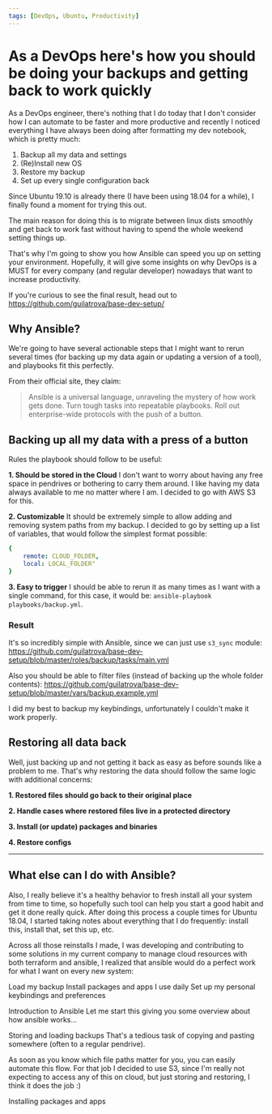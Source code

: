 ```yaml
---
tags: [DevOps, Ubuntu, Productivity]
---
```


# As a DevOps here's how you should be doing your backups and getting back to work quickly

As a DevOps engineer, there's nothing that I do today that I don't consider how I can automate to be faster and more productive and
recently I noticed everything I have always been doing after formatting my dev notebook, which is pretty much:

1. Backup all my data and settings
2. (Re)Install new OS
3. Restore my backup
4. Set up every single configuration back

Since Ubuntu 19.10 is already there (I have been using 18.04 for a while), I finally found a moment for trying this out.

The main reason for doing this is to migrate between linux dists smoothly and get back to work fast without having to spend the whole weekend setting things up.

That's why I'm going to show you how Ansible can speed you up on setting your environment. Hopefully, it will give some insights on why DevOps is a MUST for every company (and regular developer) nowadays that want to increase productivity. 

If you're curious to see the final result, head out to https://github.com/guilatrova/base-dev-setup/

## Why Ansible?

We're going to have several actionable steps that I might want to rerun several times (for backing up my data again or updating a version of a tool), and playbooks fit this perfectly.

From their official site, they claim:
> Ansible is a universal language, unraveling the mystery of how work gets done. Turn tough tasks into repeatable playbooks. Roll out enterprise-wide protocols with the push of a button.


## Backing up all my data with a press of a button

Rules the playbook should follow to be useful:

**1. Should be stored in the Cloud**
I don't want to worry about having any free space in pendrives or bothering to carry them around. I like having my data always available to me no matter where I am. I decided to go with AWS S3 for this.

**2. Customizable**
It should be extremely simple to allow adding and removing system paths from my backup. I decided to go by setting up a list of variables, that would follow the simplest format possible:

```yaml
{
    remote: CLOUD_FOLDER,
    local: LOCAL_FOLDER"
}
```

**3. Easy to trigger**
I should be able to rerun it as many times as I want with a single command, for this case, it would be: `ansible-playbook playbooks/backup.yml`.

### Result

It's so incredibly simple with Ansible, since we can just use `s3_sync` module: https://github.com/guilatrova/base-dev-setup/blob/master/roles/backup/tasks/main.yml

Also you should be able to filter files (instead of backing up the whole folder contents): https://github.com/guilatrova/base-dev-setup/blob/master/vars/backup.example.yml

I did my best to backup my keybindings, unfortunately I couldn't make it work properly.

## Restoring all data back

Well, just backing up and not getting it back as easy as before sounds like a problem to me. That's why restoring the data should follow the same logic with additional concerns:

**1. Restored files should go back to their original place**

**2. Handle cases where restored files live in a protected directory**

**3. Install (or update) packages and binaries**

**4. Restore configs**


---

## What else can I do with Ansible?

Also, I really believe it's a healthy behavior to fresh install all your system from time to time, so hopefully such tool can help you start a good habit and get it done really quick.
After doing this process a couple times for Ubuntu 18.04, I started taking notes about everything that I do frequently: install this, install that, set this up, etc.

Across all those reinstalls I made, I was developing and contributing to some solutions in my current company to manage cloud resources with both terraform and ansible, I realized that ansible would do a perfect work for what I want on every new system:

Load my backup
Install packages and apps I use daily
Set up my personal keybindings and preferences

Introduction to Ansible
Let me start this giving you some overview about how ansible works...

Storing and loading backups
That's a tedious task of copying and pasting somewhere (often to a regular pendrive).

As soon as you know which file paths matter for you, you can easily automate this flow. For that job I decided to use S3, since I'm really not expecting to access any of this on cloud, but just storing and restoring, I think it does the job :)

Installing packages and apps
